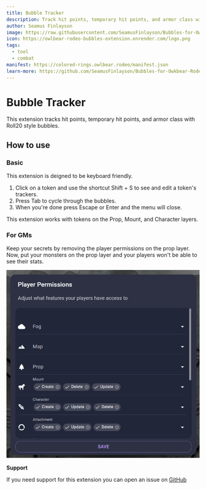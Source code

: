 ```yaml
---
title: Bubble Tracker
description: Track hit points, temporary hit points, and armor class with Roll20 style bubbles
author: Seamus Finlayson
image: https://raw.githubusercontent.com/SeamusFinlayson/Bubbles-for-Owkbear-Rodeo/master/docs/header.png
icon: https://owlbear-rodeo-bubbles-extension.onrender.com/logo.png
tags:
  - tool
  - combat
manifest: https://colored-rings.owlbear.rodeo/manifest.json
learn-more: https://github.com/SeamusFinlayson/Bubbles-for-Owkbear-Rodeo
---
```


# Bubble Tracker

This extension tracks hit points, temporary hit points, and armor class with Roll20 style bubbles.

## How to use

### Basic

This extension is deigned to be keyboard friendly.

1. Click on a token and use the shortcut Shift + S to see and edit a token's trackers.
2. Press Tab to cycle through the bubbles.
3. When you're done press Escape or Enter and the menu will close.

This extension works with tokens on the Prop, Mount, and Character layers.

### For GMs

Keep your secrets by removing the player permissions on the prop layer. Now, put your monsters on the prop layer and your players won't be able to see their stats. 

![Alt text](image-2.png)

**Support**

If you need support for this extension you can open an issue on [GitHub](https://github.com/SeamusFinlayson/Bubbles-for-Owkbear-Rodeo)
